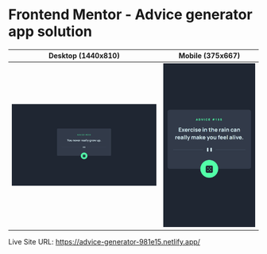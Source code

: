 # Frontend Mentor - Advice generator app solution

|Desktop (1440x810)|Mobile (375x667)|
|---|---|
|![](./desktop-screenshot.png)|![](./mobile-screenshot.png)|

Live Site URL: https://advice-generator-981e15.netlify.app/
